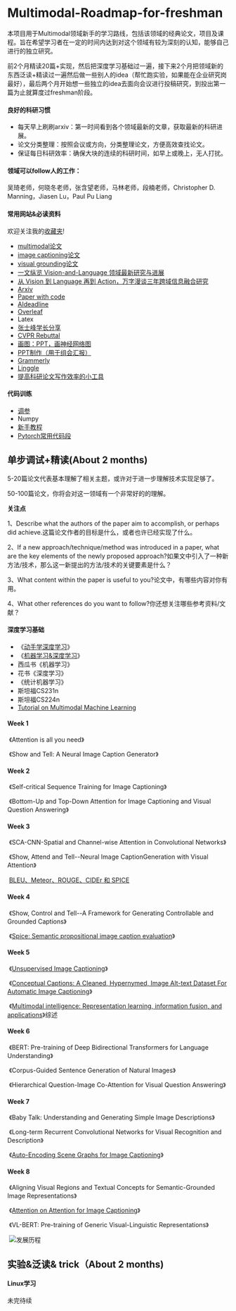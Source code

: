 # Multimodal-Roadmap-for-freshman
 本项目用于Multimodal领域新手的学习路线，包括该领域的经典论文，项目及课程。旨在希望学习者在一定的时间内达到对这个领域有较为深刻的认知，能够自己进行的独立研究。

 前2个月精读20篇+实现，然后把深度学习基础过一遍，接下来2个月把领域新的东西泛读+精读过一遍然后做一些别人的idea（帮忙跑实验，如果能在企业研究岗最好），最后两个月开始想一些独立的idea去面向会议进行投稿研究，到投出第一篇为止就算度过freshman阶段。

#### 良好的科研习惯

- 每天早上刷刷arxiv：第一时间看到各个领域最新的文章，获取最新的科研进展。
- 论文分类整理：按照会议或方向，分类整理论文，方便高效查找论文。
- 保证每日科研效率：确保大块的连续的科研时间，如早上或晚上，无人打扰。

#### 领域可以follow人的工作：

吴琦老师，何晓冬老师，张含望老师，马林老师，段楠老师，Christopher D. Manning，Jiasen Lu，Paul Pu Liang

#### 常用网站&必读资料

欢迎关注我的[收藏夹](https://www.zhihu.com/collection/361301272?page=1)!

- [multimodal论文](https://github.com/pliang279/awesome-multimodal-ml)
- [image captioning论文](https://github.com/zhjohnchan/awesome-image-captioning#2019)
- [visual grounding论文](https://github.com/qy-feng/awesome-visual-grounding)
- [一文纵览 Vision-and-Language 领域最新研究与进展](https://www.leiphone.com/news/201905/nJPT0qyibjtM09wE.html)
- [从 Vision 到 Language 再到 Action，万字漫谈三年跨域信息融合研究](https://mp.weixin.qq.com/s?__biz=MzA5ODEzMjIyMA==&mid=2247496394&idx=1&sn=22197341f2a5104b70ec9a6acee3d360&source=41#wechat_redirect)
- [Arxiv](http://www.arxiv-sanity.com/top)
- [Paper with code](https://paperswithcode.com/)
- [AIdeadline](https://aideadlin.es/?sub=)
- [Overleaf](https://www.overleaf.com/project)
- Latex
- [张士峰学长分享](https://www.shenlanxueyuan.com/open/course/59)
- [CVPR Rebuttal](https://zhuanlan.zhihu.com/p/156994751)
- [画图：PPT，画神经网络图](https://www.zhihu.com/collection/361301272)
- [PPT制作（用于组会汇报）](https://zhuanlan.zhihu.com/p/148896017)
- [Grammerly](https://www.grammarly.com/)
- [Linggle](https://linggle.com/)
- [提高科研论文写作效率的小工具](https://zhuanlan.zhihu.com/p/34838403)

#### 代码训练

- [调参](https://www.zhihu.com/question/41631631/answer/1129785528)
- Numpy
- [新手教程](https://www.zhihu.com/question/55720139/answer/147148105)
- [Pytorch常用代码段](https://zhuanlan.zhihu.com/p/104019160)

## 单步调试+精读(About 2 months)

5-20篇论文代表基本理解了相关主题，或许对于进一步理解技术实现足够了。

50-100篇论文，你将会对这一领域有一个非常好的的理解。

**关注点**

1、Describe what the authors of the paper aim to accomplish, or perhaps did achieve.这篇论文作者的目标是什么，或者也许已经实现了什么。

2、If a new approach/technique/method was introduced in a paper, what are the key elements of the newly proposed approach?如果文中引入了一种新方法/技术，那么这一新提出的方法/技术的关键要素是什么？

3、What content within the paper is useful to you?论文中，有哪些内容对你有用。

4、What other references do you want to follow?你还想关注哪些参考资料/文献？

#### 深度学习基础

- 《[动手学深度学习](http://zh.d2l.ai/)》
- 《[机器学习&深度学习](https://www.bilibili.com/video/BV1JE411g7XF?from=search&seid=4869695877227580366)》
- 西瓜书《机器学习》
- 花书《深度学习》
- 《统计机器学习》
- 斯坦福CS231n
- 斯坦福CS224n
- [Tutorial on Multimodal Machine Learning](https://www.cs.cmu.edu/~morency/MMML-Tutorial-ACL2017.pdf)

#### Week 1

​	《Attention is all you need》

​	《Show and Tell: A Neural Image Caption Generator》

#### Week 2

​	《Self-critical Sequence Training for Image Captioning》

​	《Bottom-Up and Top-Down Attention for Image Captioning and Visual Question Answering》

#### Week 3

​	《SCA-CNN-Spatial and Channel-wise Attention in Convolutional Networks》

​	《Show, Attend and Tell--Neural Image CaptionGeneration with Visual Attention》

​	[BLEU、Meteor、ROUGE、CIDEr 和 SPICE](https://www.jianshu.com/p/60deff0f64e1)

#### Week 4

​	《Show, Control and Tell--A Framework for Generating Controllable and Grounded Captions》

​	《[Spice: Semantic propositional image caption evaluation](https://link.springer.com/chapter/10.1007/978-3-319-46454-1_24)》

#### Week 5

​	《[Unsupervised Image Captioning](https://arxiv.org/abs/1811.10787)》

​	《[Conceptual Captions: A Cleaned, Hypernymed, Image Alt-text Dataset For Automatic Image Captioning](http://www.aclweb.org/anthology/P18-1238)》

​	《[Multimodal intelligence: Representation learning, information fusion, and applications](javascript:void(0))》综述

#### Week 6

​	《BERT: Pre-training of Deep Bidirectional Transformers for Language Understanding》

​	《Corpus-Guided Sentence Generation of Natural Images》

​	《Hierarchical Question-Image Co-Attention for Visual Question Answering》

#### Week 7

​	《Baby Talk: Understanding and Generating Simple Image Descriptions》

​	《Long-term Recurrent Convolutional Networks for Visual Recognition and Description》

​	《[Auto-Encoding Scene Graphs for Image Captioning](http://openaccess.thecvf.com/content_CVPR_2019/html/Yang_Auto-Encoding_Scene_Graphs_for_Image_Captioning_CVPR_2019_paper.html)》

#### Week 8

​	《Aligning Visual Regions and Textual Concepts for Semantic-Grounded Image Representations》

​	《[Attention on Attention for Image Captioning](https://arxiv.org/abs/1908.06954)》

​	《VL-BERT: Pre-training of Generic Visual-Linguistic Representations》

​	![发展历程](/Users/vhjf/Multimodal-Roadmap-for-freshman/发展历程.jpg)

## 实验&泛读& trick（About 2 months)

#### Linux学习

未完待续